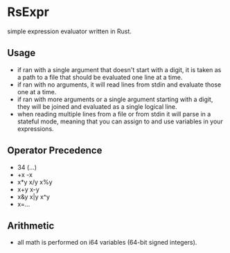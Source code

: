 # RsExpr
simple expression evaluator written in Rust.

## Usage
- if ran with a single argument that doesn't start with a digit, it is taken
as a path to a file that should be evaluated one line at a time.
- if ran with no arguments, it will read lines from stdin and evaluate those
one at a time.
- if ran with more arguments or a single argument starting with a digit, they
will be joined and evaluated as a single logical line.
- when reading multiple lines from a file or from stdin it will parse in a
stateful mode, meaning that you can assign to and use variables in your
expressions.

## Operator Precedence
- 34  (...)
- +x  -x
- x*y x/y x%y
- x+y x-y
- x&y x|y x^y
- x=...

## Arithmetic
- all math is performed on i64 variables (64-bit signed integers).
